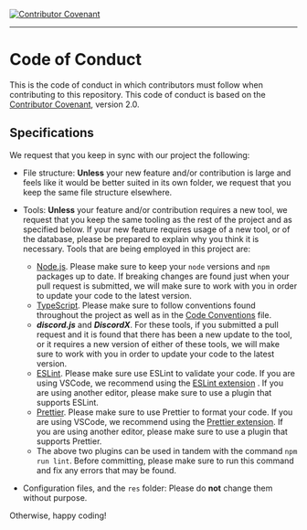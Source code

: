 [![Contributor Covenant](https://img.shields.io/badge/Contributor%20Covenant-2.1-4baaaa.svg)](CODE-OF-CONDUCT.md)

---

# Code of Conduct

This is the code of conduct in which contributors must follow when contributing to this repository. This code of conduct
is based on the [Contributor Covenant](https://www.contributor-covenant.org/), version 2.0.

## Specifications

We request that you keep in sync with our project the following:

-   File structure: **Unless** your new feature and/or contribution is large and feels like it would
    be better suited in its own folder, we request that you keep the same file structure elsewhere.

-   Tools: **Unless** your feature and/or contribution requires a new tool, we request that you keep the same
    tooling as the rest of the project and as specified below. If your new feature requires usage of a new tool, or of the
    database, please be
    prepared to explain why you think it is necessary.
    Tools that are being employed in this project are:

    -   [Node.js](https://nodejs.org/en/). Please make sure to keep your `node` versions and `npm` packages up to date. If
        breaking changes are found just when your pull request is submitted, we will make sure to work with you in order
        to update your code to the latest version.
    -   [TypeScript](https://www.typescriptlang.org/). Please make sure to follow conventions found throughout the project
        as well as in the [Code Conventions](CODE-CONVENTIONS.md) file.
    -   **_discord.js_** and **_DiscordX_**. For these tools, if you submitted a pull request and it is found that there
        has been a new update to the tool, or it
        requires a new version of either of these tools, we will make sure to work with you in order to update your code
        to
        the latest version.
    -   [ESLint](https://eslint.org/). Please make sure use ESLint to validate your code. If you are using VSCode, we
        recommend using the [ESLint extension](https://marketplace.visualstudio.com/items?itemName=dbaeumer.vscode-eslint)
        .
        If you are using another editor, please make sure to use a plugin that supports ESLint.
    -   [Prettier](https://prettier.io/). Please make sure to use Prettier to format your code. If you are using VSCode,
        we
        recommend using
        the [Prettier extension](https://marketplace.visualstudio.com/items?itemName=esbenp.prettier-vscode).
        If you are using another editor, please make sure to use a plugin that supports Prettier.
    -   The above two plugins can be used in tandem with the command `npm run lint`. Before committing, please make sure
        to run this command and fix any errors that may be found.

-   Configuration files, and the `res` folder: Please do **not** change them without purpose.

Otherwise, happy coding!

